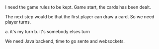 
I need the game rules to be kept.
Game start, the cards has been dealt.

The next step would be that the first player can draw a card. So we need player turns. 

a. it's my turn 
b. it's somebody elses turn 

We need Java backend, time to go sente and websockets.